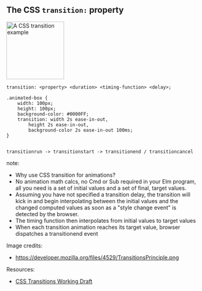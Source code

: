 ##  The CSS <code>transition:</code> property

<img alt="A CSS transition example" src="resources/css_transition_with_timing_function.png" style="height: 150px; border: none;">

<pre><code class="css" data-trim data-noescape>transition: &lt;property&gt; &lt;duration&gt; &lt;timing-function&gt; &lt;delay&gt;;

.animated-box {
    width: 100px;
    height: 100px;
    background-color: #0000FF;
    transition: width 2s ease-in-out,
        height 2s ease-in-out,
        background-color 2s ease-in-out 100ms;
}
</code></pre>

<pre class="fragment"><code class="text" data-trim data-noescape>
transitionrun -> transitionstart -> transitionend / transitioncancel
</code></pre>

note:
* Why use CSS transition for animations?
* No animation math calcs, no Cmd or Sub required in your Elm program, all you need is a set of initial values and
a set of final, target values.
* Assuming you have not specified a transition delay, the transition will kick in and begin interpolating
between the initial values and the changed computed values as soon as a "style change event"
is detected by the browser.
* The timing function then interpolates from initial values to target values
* When each transition animation reaches its target value, browser dispatches a transitionend event

Image credits:
* https://developer.mozilla.org/files/4529/TransitionsPrinciple.png

Resources:
* [CSS Transitions Working Draft](https://drafts.csswg.org/css-transitions/)
